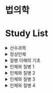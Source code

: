 # 법의학

# Study List
<details>
    <summary>선수과목</summary>
 
* 화학
* 생물학
* 물리학

</details>

<details>
    <summary>정상인체</summary>
 
* [인체해부학](http://www.kocw.net/home/cview.do?cid=d4152fc5bb5621bf)
* [조직학](http://www.kocw.net/home/cview.do?cid=cf826395a45339f6)
* [인체생물학](http://www.kocw.net/home/cview.do?cid=1105f9854646215a)
* [인체생화학](http://www.kocw.net/home/cview.do?mty=p&kemId=1343860)
* [신경과학](http://www.kocw.net/home/cview.do?cid=38a19253b8c1ecb6)

</details>

<details>
    <summary>질병 이해의 기초</summary>
 
* [병리학](http://www.kocw.net/home/cview.do?cid=45d83d18aa790e08)
* [감염치료학](http://www.kocw.net/home/cview.do?cid=c91d47a457be0922)
* [면역학](http://www.kocw.net/home/cview.do?cid=6eeeaa7cb2c89e81)
* [약물치료학 IV](http://www.kocw.net/home/cview.do?cid=592e27ffc8c50348)

</details>

<details>
    <summary>인체와 질병 1</summary>
 
* 감염과 면역
* 생식, 성장, 발달 1

</details>

<details>
    <summary>인체와 질병 2</summary>
 
* 순환기
* 소화기
* 호흡기

</details>

<details>
    <summary>인체와 질병 3</summary>
 
* 대사와 내분비
* 뇌신경과 정신행동
* 혈액과 종양

</details>

<details>
    <summary>인체와 질병 4</summary>
 
* 근골격, 피부 및 감각기
* 생식, 성장, 발달 2
* 신장요로

</details>
